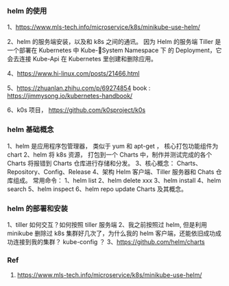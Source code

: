 ### helm 的使用
1、https://www.mls-tech.info/microservice/k8s/minikube-use-helm/

2、helm 的服务端安装，以及和 k8s 之间的通讯。 
因为 Helm 的服务端 Tiller 是一个部署在 Kubernetes 中 Kube-System Namespace 下 的 Deployment，它会去连接 Kube-Api 在 Kubernetes 里创建和删除应用。 

4、https://www.hi-linux.com/posts/21466.html

5、https://zhuanlan.zhihu.com/p/69274854
book : https://jimmysong.io/kubernetes-handbook/

6、k0s 项目， https://github.com/k0sproject/k0s

### helm 基础概念

1、helm 是应用程序包管理器， 类似于 yum 和 apt-get ， 核心打包功能组件为 chart 
2、helm 将 k8s 资源， 打包到一个 Charts 中，制作并测试完成的各个 Charts 将报错到 Charts 仓库进行存储和分发。 
3、核心概念： Charts、Repository、Config、Release
4、架构 Helm 客户端、Tiller 服务器和 Chats 仓库组成。 常用命令：
1、helm list 
2、helm delete xxx 
3、helm install 
4、helm search 
5、helm inspect 
6、helm repo update Charts 及其概念。 


### helm 的部署和安装 


1、tiller 如何交互？如何按照 tiller 服务端
2、我之前按照过 helm, 但是利用 minikube 删除过 k8s 集群好几次了，为什么我的 helm 客户端，还能依旧成功成功连接到我的集群？ kube-config ？
3、https://github.com/helm/charts 


### Ref 
1. https://www.mls-tech.info/microservice/k8s/minikube-use-helm/
